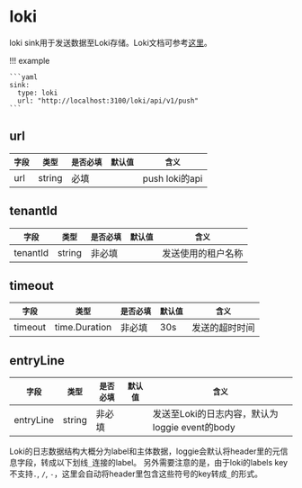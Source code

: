 # loki

loki sink用于发送数据至Loki存储。Loki文档可参考[这里](https://grafana.com/docs/loki/latest/)。


!!! example

    ```yaml
    sink:
      type: loki
      url: "http://localhost:3100/loki/api/v1/push"
    ```

## url

|    `字段`   |    `类型`    |  `是否必填`  |  `默认值`  |  `含义`  |
| ---------- | ----------- | ----------- | --------- | -------- |
| url | string  |    必填    |      | push loki的api |

## tenantId

|    `字段`   |    `类型`    |  `是否必填`  |  `默认值`  |  `含义`  |
| ---------- | ----------- | ----------- | --------- | -------- |
| tenantId | string  |    非必填    |      | 发送使用的租户名称 |

## timeout

|    `字段`   |    `类型`    |  `是否必填`  |  `默认值`  |  `含义`  |
| ---------- | ----------- | ----------- | --------- | -------- |
| timeout | time.Duration  |    非必填    |  30s    | 发送的超时时间 |

## entryLine

|    `字段`   |    `类型`    |  `是否必填`  |  `默认值`  |  `含义`  |
| ---------- | ----------- | ----------- | --------- | -------- |
| entryLine | string  |    非必填    |      | 发送至Loki的日志内容，默认为loggie event的body |

Loki的日志数据结构大概分为label和主体数据，loggie会默认将header里的元信息字段，转成以下划线`_`连接的label。
另外需要注意的是，由于loki的labels key不支持`.`, `/`, `-`，这里会自动将header里包含这些符号的key转成`_`的形式。